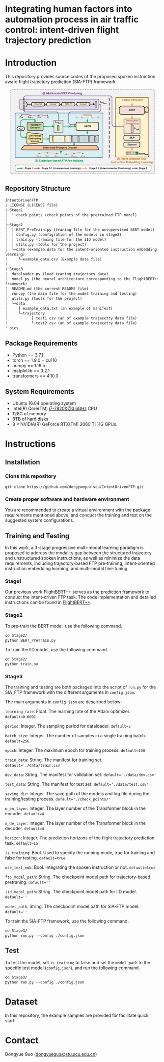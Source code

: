 # Integrating human factors into automation process in air traffic control: intent-driven flight trajectory prediction


# Introduction

This repository provides source codes of the proposed spoken instruction aware flight trajectory prediction (SIA-FTP) framework. 

<p  align="middle"><img src="pics/SIA-FTP.jpg"  width="95%"/></p>

## Repository Structure
```
IntentDrivenFTP
| LICENSE (LICENSE file)
├─Stage1
│  └─check_points (check points of the pretrained FTP model)
│  
├─Stage2
│  │ BERT_PreTrain.py (traning file for the unsupervised BERT model)
│  │ config.py (configration of the models in stage2)
│  │ train.py (traning file for the IID model) 
│  │ utils.py (tools for the project)
│  └─data (example data for the intent-oriented instruction embedding learning)
│     └─example_data.csv (Example data file)
│ 
├─Stage3
│  dataloader.py (load traning trajectory data)
│  model.py (the neural architecture corresponding to the FlightBERT++ framework)
│  README.md (the current README file)
│  run.py (the main file for the model training and testing)
│  utils.py (tools for the project)
|  └─data
│     │ example_data.txt (an example of manifest)
│     └─trajectory
│           │ test1.csv (an of example trajecotry data file)
│           └─test2.csv (an of example trajecotry data file)
└─pics

```

## Package Requirements

+ Python == 3.7.1
+ torch == 1.9.0 + cu110
+ numpy == 1.18.5
+ matplotlib == 3.2.1
+ transformers == 4.10.0

## System Requirements
+ Ubuntu 16.04 operating system
+ Intel(R) Core(TM) i7-7820X@3.6GHz CPU
+ 128G of memory
+ 8TB of hard disks
+ 8 $\times$ NVIDIA(R) GeForce RTX(TM) 2080 Ti 11G GPUs.


# Instructions
## Installation

### Clone this repository

```
git clone https://github.com/dongyueguo-scu/IntentDrivenFTP.git
```

### Create proper software and hardware environment

You are recommended to create a virtual environment with the package requirements mentioned above, and conduct the 
training and test on the suggested system configurations.

## Training and Testing
In this work, a 3-stage progressive multi-modal learning paradigm is proposed to address the modality gap between the structured trajectory and unstructured spoken instructions, as well as minimize the data requirements, including trajectory-based FTP pre-training, intent-oriented instruction embedding learning, and multi-modal fine-tuning.

### Stage1 
Our previous work FlightBERT++ serves as the prediction framework to conduct the intent-driven FTP task. 
The code implementation and detailed instructions can be found in <a href="https://github.com/dongyueguo-scu/FlightBERT_PP">FlightBERT++</a>. 

### Stage2 
To pre-train the BERT model, use the following command.

```
cd Stage2/
python BERT_PreTrain.py
```

To train the IID model, use the following command.

```
cd Stage2/
python train.py
```

### Stage3
The training and testing are both packaged into the script of `run.py` for the SIA_FTP framework with the different arguments in `config.json`. 

The main arguments in `config.json` are descirbed bellow:

`learning_rate`: Float. The learning rate of the Adam optimizer. `default=0.0001`

`period`: Integer. The sampling period for dataloader. `default=5`

`batch_size`: Integer. The number of samples in a single training batch. `default=256`

`epoch`: Integer. The maximum epoch for training process. `default=100`

`train_data`: String. The manifest for training set. `default='./data/train.csv'`

`dev_data`: String. The manifest for validation set. `default='./data/dev.csv'`

`test_data`: String. The manifest for test set. `default='./data/test.csv'`

`saving_dir`: Integer. The save path of the models and log file during the training/testing process. `default='./check_points/'`

`n_en_layer`: Integer. The layer number of the Transformer block in the encoder. `default=4`

`n_de_layer`: Integer. The layer number of the Transformer block in the decoder. `default=4`

`horizon`: Integer. The prediction horizons of the flight trajectory prediction task. `default=15`

`is_training`: Bool. Used to specify the running mode, true for training and false for testing. `default=true`

`use_text_emb`: Bool. Integrating the spoken instruction or not. `default=true`

`ftp_model_path`: String. The checkpoint model path for trajectory-based pretraning. `default=''`

`iid_model_path`: String. The checkpoint model path for IID model. `default=''`

`model_path`: String. The checkpoint model path for SIA-FTP model. `default=''`


To train the SIA-FTP framework, use the following command.

```
cd Stage3/
python run.py --config ./config.json
```

## Test

To test the model, set `is_training` to false and set the `model_path` to the specific test model (`config.json`), and run the following command.

```
cd Stage3/
python run.py --config ./config.json
```

# Dataset

In this repository, the example samples are provided for facilitate quick start. 

# Contact

Dongyue Guo (dongyueguo@stu.scu.edu.cn)